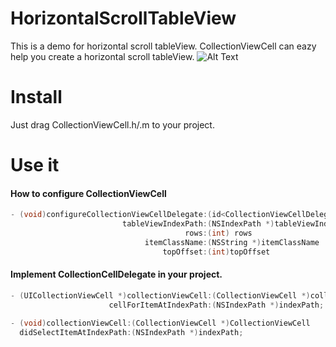 # HorizontalScrollTableView
This is a demo for horizontal scroll tableView.
CollectionViewCell can eazy help you create a horizontal scroll tableView. 
![Alt Text](https://github.com/CCRogerWang/HorizontalScrollTableView/blob/master/demo.gif)
# Install
Just drag CollectionViewCell.h/.m to your project.

# Use it
#### How to configure CollectionViewCell
```objective-c
- (void)configureCollectionViewCellDelegate:(id<CollectionViewCellDelegate>)delegate
                         tableViewIndexPath:(NSIndexPath *)tableViewIndexPath
                                       rows:(int) rows
                              itemClassName:(NSString *)itemClassName
                                  topOffset:(int)topOffset
```
#### Implement CollectionCellDelegate in your project.
```objective-c
- (UICollectionViewCell *)collectionViewCell:(CollectionViewCell *)collectionViewCell 
                      cellForItemAtIndexPath:(NSIndexPath *)indexPath;
                      
- (void)collectionViewCell:(CollectionViewCell *)CollectionViewCell 
  didSelectItemAtIndexPath:(NSIndexPath *)indexPath;
```
